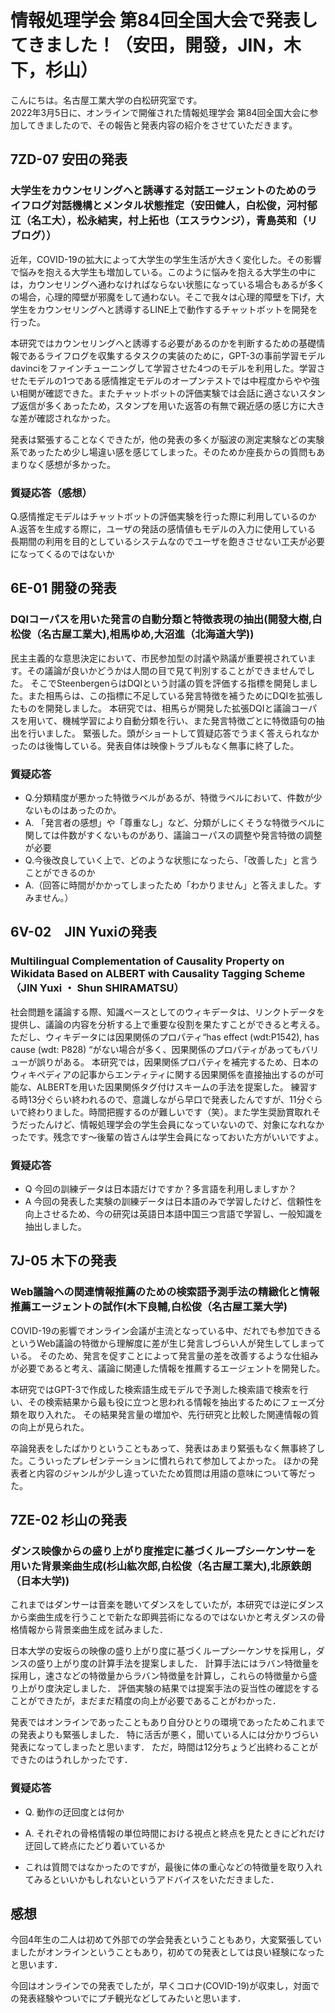 # 情報処理学会 第84回全国大会で発表してきました！（安田，開發，JIN，木下，杉山）


こんにちは。名古屋工業大学の白松研究室です。<br>
2022年3月5日に、オンラインで開催された情報処理学会 第84回全国大会に参加してきましたので、その報告と発表内容の紹介をさせていただきます。

## 7ZD-07 安田の発表
### 大学生をカウンセリングへと誘導する対話エージェントのためのライフログ対話機構とメンタル状態推定（安田健人，白松俊，河村郁江（名工大），松永結実，村上拓也（エスラウンジ），青島英和（リブログ））

近年，COVID-19の拡大によって大学生の学生生活が大きく変化した。その影響で悩みを抱える大学生も増加している。このように悩みを抱える大学生の中には，カウンセリングへ通わなければならない状態になっている場合もあるが多くの場合，心理的障壁が邪魔をして通わない。そこで我々は心理的障壁を下げ，大学生をカウンセリングへと誘導するLINE上で動作するチャットボットを開発を行った。 

本研究ではカウンセリングへと誘導する必要があるのかを判断するための基礎情報であるライフログを収集するタスクの実装のために，GPT-3の事前学習モデルdavinciをファインチューニングして学習させた4つのモデルを利用した。学習させたモデルの1つである感情推定モデルのオープンテストでは中程度からやや強い相関が確認できた。またチャットボットの評価実験では会話に適さないスタンプ返信が多くあったため，スタンプを用いた返答の有無で親近感の感じ方に大きな差が確認されなかった。 

発表は緊張することなくできたが，他の発表の多くが脳波の測定実験などの実験系であったため少し場違い感を感じてしまった。そのためか座長からの質問もあまりなく感想が多かった。

### 質疑応答（感想）

Q.感情推定モデルはチャットボットの評価実験を行った際に利用しているのか
A.返答を生成する際に，ユーザの発話の感情値もモデルの入力に使用している
長期間の利用を目的としているシステムなのでユーザを飽きさせない工夫が必要になってくるのではないか

## 6E-01 開發の発表
### DQIコーパスを用いた発言の自動分類と特徴表現の抽出(開發大樹,白松俊（名古屋工業大),相馬ゆめ,大沼進（北海道大学))
民主主義的な意思決定において、市民参加型の討議や熟議が重要視されています。その議論が良いかどうかは人間の目で見て判別することができませんでした。
そこでSteenbergenらはDQIという討議の質を評価する指標を開発しました。また相馬らは、この指標に不足している発言特徴を補うためにDQIを拡張したものを開発しました。
本研究では、相馬らが開発した拡張DQIと議論コーパスを用いて、機械学習により自動分類を行い、また発言特徴ごとに特徴語句の抽出を行いました。
緊張した。頭がショートして質疑応答でうまく答えられなかったのは後悔している。発表自体は映像トラブルもなく無事に終了した。
### 質疑応答
- Q.分類精度が悪かった特徴ラベルがあるが、特徴ラベルにおいて、件数が少ないものはあったのか。
- A. 「発言者の感想」や「尊重なし」など、分類がしにくそうな特徴ラベルに関しては件数がすくないものがあり、議論コーパスの調整や発言特徴の調整が必要
- Q.今後改良していく上で、どのような状態になったら、「改善した」と言うことができるのか
- A.（回答に時間がかかってしまったため「わかりません」と答えました。すみません。）

## 6V-02　JIN Yuxiの発表
### Multilingual Complementation of Causality Property on Wikidata Based on ALBERT with Causality Tagging Scheme （JIN Yuxi ・ Shun SHIRAMATSU）
社会問題を議論する際、知識ベースとしてのウィキデータは、リンクトデータを提供し、議論の内容を分析する上で重要な役割を果たすことができると考える。ただし、ウィキデータには因果関係のプロパティ“has effect (wdt:P1542), has cause (wdt: P828) “がない場合が多く、因果関係のプロパティがあってもバリューが誤りがある。
本研究では，因果関係プロパティを補完するため、日本のウィキペディアの記事からエンティティに関する因果関係を直接抽出するのが可能な、ALBERTを用いた因果関係タグ付けスキームの手法を提案した。
練習する時13分ぐらい終われるので、意識しながら早口で発表したんですが、11分ぐらいで終わりました。時間把握するのが難しいです（笑）。また学生奨励賞取れそうだったんけど、情報処理学会の学生会員になっていないので、対象になれなかったです。残念です〜後輩の皆さんは学生会員になっておいた方がいいですよ。
### 質疑応答
- Q 今回の訓練データは日本語だけですか？多言語を利用しましすか？
- A 今回の発表した実験の訓練データは日本語のみで学習したけど、信頼性を向上させるため、今の研究は英語日本語中国三つ言語で学習し、一般知識を抽出しました。

## 7J-05 木下の発表
### Web議論への関連情報推薦のための検索語予測手法の精緻化と情報推薦エージェントの試作(木下良輔,白松俊（名古屋工業大学)
COVID-19の影響でオンライン会議が主流となっている中、だれでも参加できるというWeb議論の特徴から理解度に差が生じ発言しづらい人が発生してしまっている。
そのため、発言を促すことによって発言量の差を改善するような仕組みが必要であると考え、議論に関連した情報を推薦するエージェントを開発した。

本研究ではGPT-3で作成した検索語生成モデルで予測した検索語で検索を行い、その検索結果から最も役に立つと思われる情報を抽出するためにフェーズ分類を取り入れた。
その結果発言量の増加や、先行研究と比較した関連情報の質の向上が見られた。

卒論発表をしたばかりということもあって、発表はあまり緊張もなく無事終了した。こういったプレゼンテーションに慣れられて参加してよかった。
ほかの発表者と内容のジャンルが少し違っていたため質問は用語の意味について等だった。

## 7ZE-02 杉山の発表
### ダンス映像からの盛り上がり度推定に基づくループシーケンサーを用いた背景楽曲生成(杉山紘次郎,白松俊（名古屋工業大),北原鉄朗（日本大学))
これまではダンサーは音楽を聴いてダンスをしていたが，本研究では逆にダンスから楽曲生成を行うことで新たな即興芸術になるのではないかと考えダンスの骨格情報から背景楽曲生成を試みました．

日本大学の安坂らの映像の盛り上がり度に基づくループシーケンサを採用し，ダンスの盛り上がり度の計算手法を提案しました．
計算手法にはラバン特徴量を採用し，速さなどの特徴量からラバン特徴量を計算し，これらの特徴量から盛り上がり度決定しました．
評価実験の結果では提案手法の妥当性の確認をすることができたが，まだまだ精度の向上が必要であることがわかった．

発表ではオンラインであったこともあり自分ひとりの環境であったためこれまでの発表よりも緊張しました．
特に活舌が悪く，聞いている人には分かりづらい発表になってしまったと思います．
ただ，時間は12分ちょうど出終わることができたのはうれしかったです．

### 質疑応答
- Q. 動作の迂回度とは何か
- A. それぞれの骨格情報の単位時間における視点と終点を見たときにどれだけ迂回して終点にたどり着いているか

- これは質問ではなかったのですが，最後に体の重心などの特徴量を取り入れてみるといいかもしれないというアドバイスをいただきました．

## 感想

今回4年生の二人は初めて外部での学会発表ということもあり，大変緊張していましたがオンラインということもあり，初めての発表としては良い経験になったと思います．

今回はオンラインでの発表でしたが，早くコロナ(COVID-19)が収束し，対面での発表経験やついでにプチ観光などしてみたいと思います．

